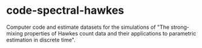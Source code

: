 # code-spectral-hawkes
Computer code and estimate datasets for the simulations of "The strong-mixing properties of Hawkes count data and their applications to parametric estimation in discrete time".
